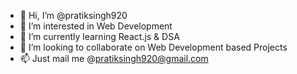 - 👋 Hi, I’m @pratiksingh920
- 👀 I’m interested in Web Development
- 🌱 I’m currently learning React.js & DSA
- 💞️ I’m looking to collaborate on Web Development based Projects
- 📫 Just mail me @pratiksingh920@gmail.com

<!---
pratiksingh920/pratiksingh920 is a ✨ special ✨ repository because its `README.md` (this file) appears on your GitHub profile.
You can click the Preview link to take a look at your changes.
--->

